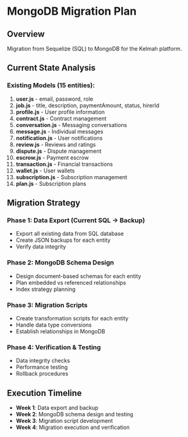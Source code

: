 # MongoDB Migration Plan

## Overview
Migration from Sequelize (SQL) to MongoDB for the Kelmah platform.

## Current State Analysis

### Existing Models (15 entities):
1. **user.js** - email, password, role
2. **job.js** - title, description, paymentAmount, status, hirerId
3. **profile.js** - User profile information
4. **contract.js** - Contract management
5. **conversation.js** - Messaging conversations
6. **message.js** - Individual messages
7. **notification.js** - User notifications
8. **review.js** - Reviews and ratings
9. **dispute.js** - Dispute management
10. **escrow.js** - Payment escrow
11. **transaction.js** - Financial transactions
12. **wallet.js** - User wallets
13. **subscription.js** - Subscription management
14. **plan.js** - Subscription plans

## Migration Strategy

### Phase 1: Data Export (Current SQL → Backup)
- Export all existing data from SQL database
- Create JSON backups for each entity
- Verify data integrity

### Phase 2: MongoDB Schema Design
- Design document-based schemas for each entity
- Plan embedded vs referenced relationships
- Index strategy planning

### Phase 3: Migration Scripts
- Create transformation scripts for each entity
- Handle data type conversions
- Establish relationships in MongoDB

### Phase 4: Verification & Testing
- Data integrity checks
- Performance testing
- Rollback procedures

## Execution Timeline
- **Week 1**: Data export and backup
- **Week 2**: MongoDB schema design and testing
- **Week 3**: Migration script development
- **Week 4**: Migration execution and verification